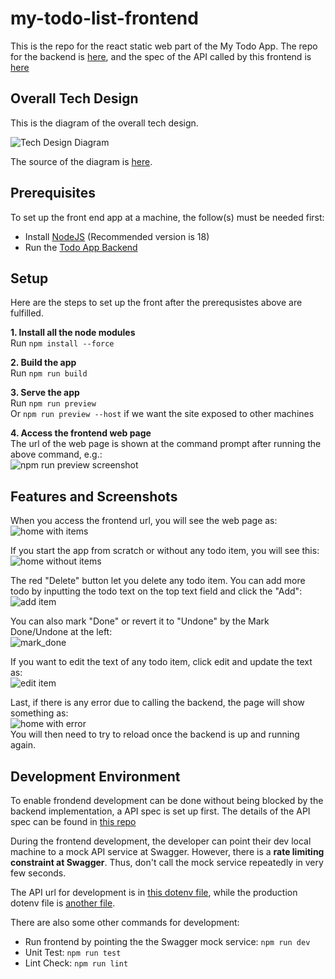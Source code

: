 # my-todo-list-frontend

This is the repo for the react static web part of the My Todo App. The repo for the backend is [here](https://github.com/addisonchan/my-todo-list-backend), and the spec of the API called by this frontend is [here](https://github.com/addisonchan/my-todo-list-service-pact)

## Overall Tech Design

This is the diagram of the overall tech design.

![Tech Design Diagram](https://github.com/addisonchan/my-todo-list-service-pact/raw/main/my_todo_app_tech_design.jpg)  

The source of the diagram is [here](https://github.com/addisonchan/my-todo-list-service-pact?tab=readme-ov-file#overall-tech-design).

## Prerequisites

To set up the front end app at a machine, the follow(s) must be needed first:

- Install [NodeJS](https://nodejs.org/en) (Recommended version is 18)
- Run the [Todo App Backend](https://github.com/addisonchan/my-todo-list-backend)

## Setup

Here are the steps to set up the front after the prerequsistes above are fulfilled.

**1. Install all the node modules**  
Run `npm install --force`

**2. Build the app**  
Run `npm run build`

**3. Serve the app**  
Run `npm run preview`  
Or `npm run preview --host` if we want the site exposed to other machines

**4. Access the frontend web page**  
The url of the web page is shown at the command prompt after running the above command, e.g.:  
![npm run preview screenshot](./screenshots/vite_preview.png)  

## Features and Screenshots

When you access the frontend url, you will see the web page as:  
![home with items](./screenshots/home_with_items.png)  

If you start the app from scratch or without any todo item, you will see this:  
![home without items](./screenshots/home_without_item.png)  

The red "Delete" button let you delete any todo item. You can add more todo by inputting the todo text on the top text field and click the "Add":  
![add item](./screenshots/add_todo.png)  

You can also mark "Done" or revert it to "Undone" by the Mark Done/Undone at the left:  
![mark_done](./screenshots/mark_done.png)  

If you want to edit the text of any todo item, click edit and update the text as:  
![edit item](./screenshots/edit_todo.png)  

Last, if there is any error due to calling the backend, the page will show something as:  
![home with error](./screenshots/home_error.png)  
You will then need to try to reload once the backend is up and running again.

## Development Environment

To enable frondend development can be done without being blocked by the backend implementation, a API spec is set up first. The details of the API spec can be found in [this repo](https://github.com/addisonchan/my-todo-list-service-pact)

During the frontend development, the developer can point their dev local machine to a mock API service at Swagger. However, there is a **rate limiting constraint at Swagger**. Thus, don't call the mock service repeatedly in very few seconds.

The API url for development is in [this dotenv file](./.env.development), while the production dotenv file is [another file](./.env.production).

There are also some other commands for development:

- Run frontend by pointing the the Swagger mock service:
`npm run dev`
- Unit Test:
`npm run test`
- Lint Check:
`npm run lint`

